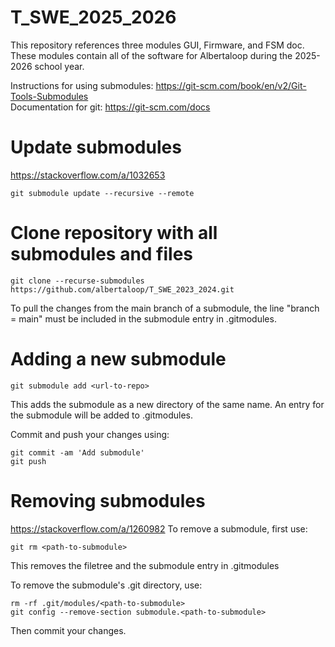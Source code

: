 # T_SWE_2025_2026

This repository references three modules GUI, Firmware, and FSM doc. These modules contain all of the software for Albertaloop during the 2025-2026 school year. 

Instructions for using submodules: https://git-scm.com/book/en/v2/Git-Tools-Submodules </br>
Documentation for git: https://git-scm.com/docs


# Update submodules
https://stackoverflow.com/a/1032653

```
git submodule update --recursive --remote 
```


# Clone repository with all submodules and files

```
git clone --recurse-submodules https://github.com/albertaloop/T_SWE_2023_2024.git
```

To pull the changes from the main branch of a submodule, the line "branch = main" must be included in the submodule entry in .gitmodules.


# Adding a new submodule

```
git submodule add <url-to-repo>
```

This adds the submodule as a new directory of the same name. An entry for the submodule will be added to .gitmodules.

Commit and push your changes using:

```
git commit -am 'Add submodule'
git push
```


# Removing submodules
https://stackoverflow.com/a/1260982
To remove a submodule, first use:

```
git rm <path-to-submodule>
```

This removes the filetree and the submodule entry in .gitmodules

To remove the submodule's .git directory, use:

```
rm -rf .git/modules/<path-to-submodule>
git config --remove-section submodule.<path-to-submodule>
```

Then commit your changes.
